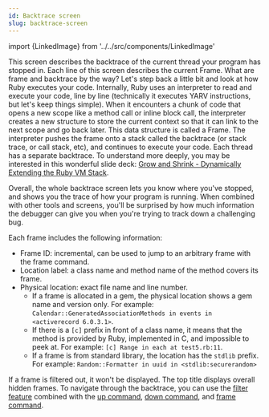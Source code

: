 ```yaml
---
id: Backtrace screen
slug: backtrace-screen
---
```


import {LinkedImage} from '../../src/components/LinkedImage'

<LinkedImage link="/img/guides/backtrace-screen-1.png" alt="Backtrace screen"/>

This screen describes the backtrace of the current thread your program has stopped in. Each line of this screen describes the current Frame. What are frame and backtrace by the way? Let's step back a little bit and look at how Ruby executes your code. Internally, Ruby uses an interpreter to read and execute your code, line by line (technically it executes YARV instructions, but let's keep things simple). When it encounters a chunk of code that opens a new scope like a method call or inline block call, the interpreter creates a new structure to store the current context so that it can link to the next scope and go back later. This data structure is called a Frame. The interpreter pushes the frame onto a stack called the backtrace (or stack trace, or call stack, etc), and continues to execute your code. Each thread has a separate backtrace. To understand more deeply, you may be interested in this wonderful slide deck: [Grow and Shrink - Dynamically Extending the Ruby VM Stack](https://www.slideshare.net/KeitaSugiyama1/grow-and-shrink-dynamically-extending-the-ruby-vm-stack).

Overall, the whole backtrace screen lets you know where you've stopped, and shows you the trace of how your program is running. When combined with other tools and screens, you'll be surprised by how much information the debugger can give you when you're trying to track down a challenging bug.

Each frame includes the following information:

- Frame ID: incremental, can be used to jump to an arbitrary frame with the frame command.
- Location label: a class name and method name of the method covers its frame.
- Physical location: exact file name and line number.
  - If a frame is allocated in a gem, the physical location shows a gem name and version only. For example: `Calendar::GeneratedAssociationMethods in events in <activerecord 6.0.3.1>`.
  - If there is a `[c]` prefix in front of a class name, it means that the method is provided by Ruby, implemented in C, and impossible to peek at. For example: `[c] Range in each at test5.rb:11`.
  - If a frame is from standard library, the location has the `stdlib` prefix. For example: `Random::Formatter in uuid in <stdlib:securerandom>`

If a frame is filtered out, it won't be displayed. The top title displays overall hidden frames. To navigate through the backtrace, you can use the [filter feature](/docs/guides/filter) combined with the [up command](/docs/commands/up), [down command](/docs/commands/down), and [frame command](/docs/commands/frame).

<LinkedImage link="/img/guides/backtrace-screen-2.gif" alt="Navigate and explore backtrace"/>

